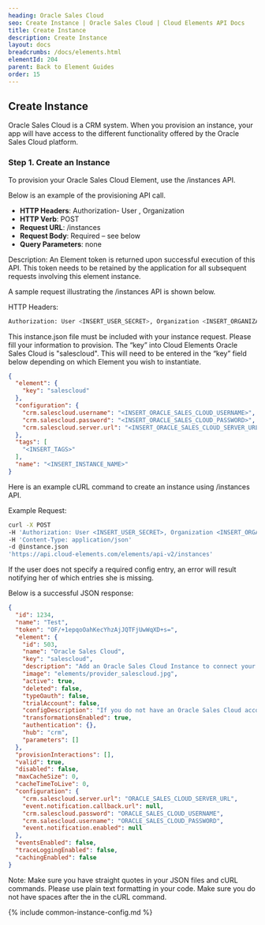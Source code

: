 ```yaml
---
heading: Oracle Sales Cloud
seo: Create Instance | Oracle Sales Cloud | Cloud Elements API Docs
title: Create Instance
description: Create Instance
layout: docs
breadcrumbs: /docs/elements.html
elementId: 204
parent: Back to Element Guides
order: 15
---
```


## Create Instance

Oracle Sales Cloud is a CRM system. When you provision an instance, your app will have access to the different functionality offered by the Oracle Sales Cloud platform.

### Step 1. Create an Instance

To provision your Oracle Sales Cloud Element, use the /instances API.

Below is an example of the provisioning API call.

* __HTTP Headers__: Authorization- User <user secret>, Organization <organization secret>
* __HTTP Verb__: POST
* __Request URL__: /instances
* __Request Body__: Required – see below
* __Query Parameters__: none

Description: An Element token is returned upon successful execution of this API. This token needs to be retained by the application for all subsequent requests involving this element instance.

A sample request illustrating the /instances API is shown below.

HTTP Headers:

```bash
Authorization: User <INSERT_USER_SECRET>, Organization <INSERT_ORGANIZATION_SECRET>

```
This instance.json file must be included with your instance request.  Please fill your information to provision.  The “key” into Cloud Elements Oracle Sales Cloud is "salescloud".  This will need to be entered in the “key” field below depending on which Element you wish to instantiate.

```json
{
  "element": {
    "key": "salescloud"
  },
  "configuration": {
    "crm.salescloud.username": "<INSERT_ORACLE_SALES_CLOUD_USERNAME>",
    "crm.salescloud.password": "<INSERT_ORACLE_SALES_CLOUD_PASSWORD>",
    "crm.salescloud.server.url": "<INSERT_ORACLE_SALES_CLOUD_SERVER_URL>"
  },
  "tags": [
    "<INSERT_TAGS>"
  ],
  "name": "<INSERT_INSTANCE_NAME>"
}
```

Here is an example cURL command to create an instance using /instances API.

Example Request:

```bash
curl -X POST
-H 'Authorization: User <INSERT_USER_SECRET>, Organization <INSERT_ORGANIZATION_SECRET>'
-H 'Content-Type: application/json'
-d @instance.json
'https://api.cloud-elements.com/elements/api-v2/instances'
```

If the user does not specify a required config entry, an error will result notifying her of which entries she is missing.

Below is a successful JSON response:

```json
{
  "id": 1234,
  "name": "Test",
  "token": "OF/+1epqoOahKecYhzAjJQTFjUwWqXD+s=",
  "element": {
    "id": 503,
    "name": "Oracle Sales Cloud",
    "key": "salescloud",
    "description": "Add an Oracle Sales Cloud Instance to connect your existing Oracle Sales Cloud account to the CRM Hub, allowing you to manage your accounts, opportunities, contacts, leads, users, etc. across multiple CRM Elements. You will need your Oracle Sales Cloud account information to add an instance.",
    "image": "elements/provider_salescloud.jpg",
    "active": true,
    "deleted": false,
    "typeOauth": false,
    "trialAccount": false,
    "configDescription": "If you do not have an Oracle Sales Cloud account, you can find out more about them at Oracle Sales Cloud",
    "transformationsEnabled": true,
    "authentication": {},
    "hub": "crm",
    "parameters": []
  },
  "provisionInteractions": [],
  "valid": true,
  "disabled": false,
  "maxCacheSize": 0,
  "cacheTimeToLive": 0,
  "configuration": {
    "crm.salescloud.server.url": "ORACLE_SALES_CLOUD_SERVER_URL",
    "event.notification.callback.url": null,
    "crm.salescloud.password": "ORACLE_SALES_CLOUD_USERNAME",
    "crm.salescloud.username": "ORACLE_SALES_CLOUD_PASSWORD",
    "event.notification.enabled": null
  },
  "eventsEnabled": false,
  "traceLoggingEnabled": false,
  "cachingEnabled": false
}
```

Note:  Make sure you have straight quotes in your JSON files and cURL commands.  Please use plain text formatting in your code.  Make sure you do not have spaces after the in the cURL command.

{% include common-instance-config.md %}
